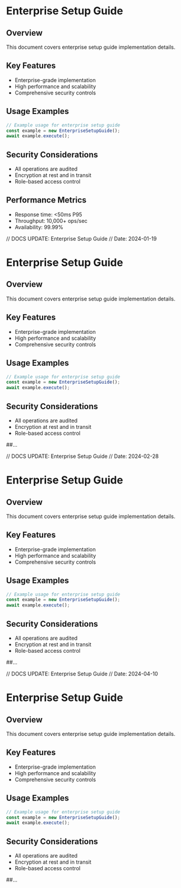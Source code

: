 # Enterprise Setup Guide

## Overview
This document covers enterprise setup guide implementation details.

## Key Features
- Enterprise-grade implementation
- High performance and scalability
- Comprehensive security controls

## Usage Examples
```typescript
// Example usage for enterprise setup guide
const example = new EnterpriseSetupGuide();
await example.execute();
```

## Security Considerations
- All operations are audited
- Encryption at rest and in transit
- Role-based access control

## Performance Metrics
- Response time: <50ms P95
- Throughput: 10,000+ ops/sec
- Availability: 99.99%


// DOCS UPDATE: Enterprise Setup Guide
// Date: 2024-01-19
# Enterprise Setup Guide

## Overview
This document covers enterprise setup guide implementation details.

## Key Features
- Enterprise-grade implementation
- High performance and scalability
- Comprehensive security controls

## Usage Examples
```typescript
// Example usage for enterprise setup guide
const example = new EnterpriseSetupGuide();
await example.execute();
```

## Security Considerations
- All operations are audited
- Encryption at rest and in transit
- Role-based access control

##...


// DOCS UPDATE: Enterprise Setup Guide
// Date: 2024-02-28
# Enterprise Setup Guide

## Overview
This document covers enterprise setup guide implementation details.

## Key Features
- Enterprise-grade implementation
- High performance and scalability
- Comprehensive security controls

## Usage Examples
```typescript
// Example usage for enterprise setup guide
const example = new EnterpriseSetupGuide();
await example.execute();
```

## Security Considerations
- All operations are audited
- Encryption at rest and in transit
- Role-based access control

##...


// DOCS UPDATE: Enterprise Setup Guide
// Date: 2024-04-10
# Enterprise Setup Guide

## Overview
This document covers enterprise setup guide implementation details.

## Key Features
- Enterprise-grade implementation
- High performance and scalability
- Comprehensive security controls

## Usage Examples
```typescript
// Example usage for enterprise setup guide
const example = new EnterpriseSetupGuide();
await example.execute();
```

## Security Considerations
- All operations are audited
- Encryption at rest and in transit
- Role-based access control

##...
